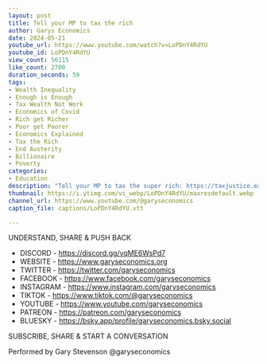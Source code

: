 ```yaml
---
layout: post
title: Tell your MP to tax the rich
author: Garys Economics
date: 2024-05-21
youtube_url: https://www.youtube.com/watch?v=LoPDnY4RdYU
youtube_id: LoPDnY4RdYU
view_count: 56115
like_count: 2700
duration_seconds: 59
tags:
- Wealth Inequality
- Enough is Enough
- Tax Wealth Not Work
- Economics of Covid
- Rich get Richer
- Poor get Poorer
- Economics Explained
- Tax the Rich
- End Austerity
- Billionaire
- Poverty
categories:
- Education
description: "Tell your MP to tax the super rich: https://taxjustice.eaction.org.uk/taxthesuperrich"
thumbnail: https://i.ytimg.com/vi_webp/LoPDnY4RdYU/maxresdefault.webp
channel_url: https://www.youtube.com/@garyseconomics
caption_file: captions/LoPDnY4RdYU.vtt

---
```


UNDERSTAND, SHARE & PUSH BACK

- DISCORD - https://discord.gg/vqME6WsPd7
- WEBSITE - https://www.garyseconomics.org
- TWITTER  - https://twitter.com/garyseconomics
- FACEBOOK - https://www.facebook.com/garyseconomics
- INSTAGRAM  - https://www.instagram.com/garyseconomics
- TIKTOK - https://www.tiktok.com/@garyseconomics
- YOUTUBE -  https://www.youtube.com/garyseconomics
- PATREON - https://patreon.com/garyseconomics
- BLUESKY - https://bsky.app/profile/garyseconomics.bsky.social

SUBSCRIBE, SHARE & START A CONVERSATION

Performed by Gary Stevenson
@garyseconomics

